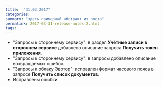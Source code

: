 ```yaml
---
title:  "31.03.2017"
categories:
summary: "здесь примерный абстракт из поста"
permalink: 2017-03-31-release-notes-2.html
tags:
---
```


*   "Запросы к стороннему сервису": в раздел **Учётные записи в стороннем сервисе** добавлено описание запроса **Получить токен приложения**.
*   "Запросы к стороннему сервису": в запросы добавлено описание возвращаемых ошибок.
*   "Запросы к облаку Эвотор": исправлен формат часового пояса в запросе **Получить список документов**.
*   Исправлены ошибки.
